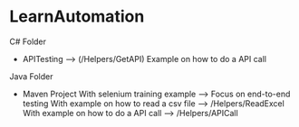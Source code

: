 # LearnAutomation

C# Folder
- APITesting --> (/Helpers/GetAPI)
  Example on how to do a API call

Java Folder
- Maven Project 
  With selenium training example --> Focus on end-to-end testing 
  With example on how to read a csv file --> /Helpers/ReadExcel
  With example on how to do a API call  --> /Helpers/APICall


